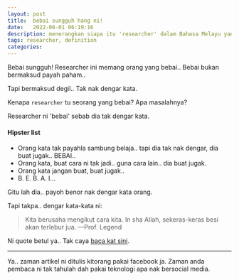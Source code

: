 ```yaml
---
layout: post
title:  bebai sungguh hang ni!
date:   2022-06-01 06:19:16
description: menerangkan siapa itu 'researcher' dalam Bahasa Melayu yang mudah
tags: researcher, definition
categories: 
---
```

Bebai sungguh! Researcher ini memang orang yang bebai.. Bebai bukan bermaksud payah paham..

Tapi bermaksud degil.. Tak nak dengar kata.

Kenapa `researcher` tu seorang yang bebai? Apa masalahnya?

Researcher ni 'bebai' sebab dia tak dengar kata.


#### Hipster list
<ul>
    <li>Orang kata tak payahla sambung belaja.. tapi dia tak nak dengar, dia buat jugak.. BEBAI..</li>
    <li>Orang kata, buat cara ni tak jadi.. guna cara lain.. dia buat jugak.</li>
    <li>Orang kata jangan buat, buat jugak..</li>
    <li>B. E. B. A. I...</li>
</ul>

Gitu lah dia.. payoh benor nak dengar kata orang.

Tapi takpa.. dengar kata-kata ni:

<blockquote>
    Kita berusaha mengikut cara kita. In sha Allah, sekeras-keras besi akan terlebur jua.
    —Prof. Legend
</blockquote>

Ni quote betul ya.. Tak caya <a href="https://www.fb.com/sungaibatutamadunterawalasiatenggara/posts/pfbid077n8jAqyFAK4EMMJza27neKsSRW77NUytR3zyLcgqRPfMiuijDXuajunyzM4b8Pkl">baca kat sini</a>.

<hr>

Ya.. zaman artikel ni ditulis kitorang pakai facebook ja. Zaman anda pembaca ni tak tahulah dah pakai teknologi apa nak bersocial media.